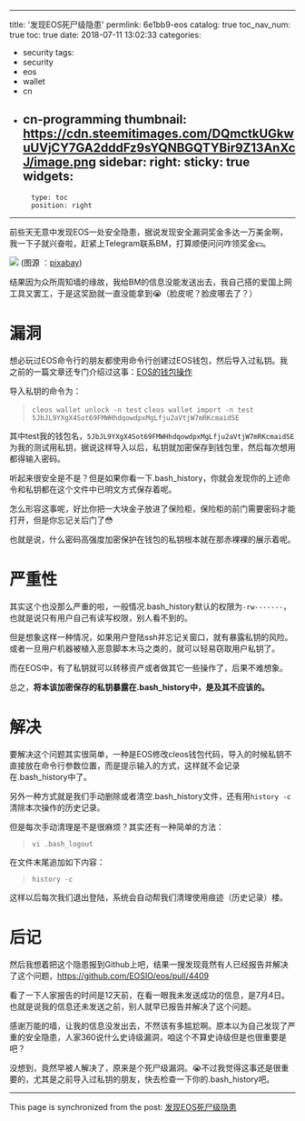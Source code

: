 
---
title: '发现EOS死尸级隐患'
permlink: 6e1bb9-eos
catalog: true
toc_nav_num: true
toc: true
date: 2018-07-11 13:02:33
categories:
- security
tags:
- security
- eos
- wallet
- cn
- cn-programming
thumbnail: https://cdn.steemitimages.com/DQmctkUGkwuUVjCY7GA2dddFz9sYQNBGQTYBir9Z13AnXcJ/image.png
sidebar:
    right:
        sticky: true
widgets:
    -
        type: toc
        position: right
---


前些天无意中发现EOS一处安全隐患，据说发现安全漏洞奖金多达一万美金啊，我一下子就兴奋啦，赶紧上Telegram联系BM，打算顺便问问咋领奖金💵。

![](https://cdn.steemitimages.com/DQmctkUGkwuUVjCY7GA2dddFz9sYQNBGQTYBir9Z13AnXcJ/image.png)
(图源 ：[pixabay](https://pixabay.com/))

结果因为众所周知墙的缘故，我给BM的信息没能发送出去，我自己搭的爱国上网工具又罢工，于是这奖励就一直没能拿到😭（脸皮呢？脸皮哪去了？）

# 漏洞

想必玩过EOS命令行的朋友都使用命令行创建过EOS钱包，然后导入过私钥。我之前的一篇文章还专门介绍过这事：[EOS的钱包操作](https://steemit.com/eos/@oflyhigh/5dekxc-eos)

导入私钥的命令为：
>`cleos wallet unlock -n test`
>`cleos wallet import -n test 5JbJL9YXgX4Sot69FMWHhdqowdpxMgLfju2aVtjW7mRKcmaidSE`

其中test我的钱包名，`5JbJL9YXgX4Sot69FMWHhdqowdpxMgLfju2aVtjW7mRKcmaidSE`为我的测试用私钥，据说这样导入以后，私钥就加密保存到钱包里，然后每次想用都得输入密码。

听起来很安全是不是？但是如果你看一下.bash_history，你就会发现你的上述命令和私钥都在这个文件中已明文方式保存着呢。

怎么形容这事呢，好比你把一大块金子放进了保险柜，保险柜的前门需要密码才能打开，但是你忘记关后门了😳

也就是说，什么密码高强度加密保护在钱包的私钥根本就在那赤裸裸的展示着呢。

# 严重性

其实这个也没那么严重的啦，一般情况.bash_history默认的权限为`-rw-------`，也就是说只有用户自己有读写权限，别人看不到的。

但是想象这样一种情况，如果用户登陆ssh并忘记关窗口，就有暴露私钥的风险。或者一旦用户机器被植入恶意脚本木马之类的，就可以轻易窃取用户私钥了。

而在EOS中，有了私钥就可以转移资产或者做其它一些操作了，后果不难想象。

总之，**将本该加密保存的私钥暴露在.bash_history中，是及其不应该的。**

# 解决

要解决这个问题其实很简单，一种是EOS修改cleos钱包代码，导入的时候私钥不直接放在命令行参数位置，而是提示输入的方式，这样就不会记录在.bash_history中了。

另外一种方式就是我们手动删除或者清空.bash_history文件，还有用`history -c`清除本次操作的历史记录。

但是每次手动清理是不是很麻烦？其实还有一种简单的方法：
>`vi .bash_logout`

在文件末尾追加如下内容：
>`history -c`

这样以后每次我们退出登陆，系统会自动帮我们清理使用痕迹（历史记录）楼。

# 后记

然后我想着把这个隐患报到Github上吧，结果一搜发现竟然有人已经报告并解决了这个问题，https://github.com/EOSIO/eos/pull/4409

看了一下人家报告的时间是12天前，在看一眼我未发送成功的信息，是7月4日。也就是说我的信息还未发送之前，别人就早已报告并解决了这个问题。

感谢万能的墙，让我的信息没发出去，不然该有多尴尬啊。原本以为自己发现了严重的安全隐患，人家360说什么史诗级漏洞，咱这个不算史诗级但是也很重要是吧？

没想到，竟然早被人解决了，原来是个死尸级漏洞。😭不过我觉得这事还是很重要的，尤其是之前导入过私钥的朋友，快去检查一下你的.bash_history吧。

- - -

This page is synchronized from the post: [发现EOS死尸级隐患](https://steemit.com/@oflyhigh/6e1bb9-eos)
